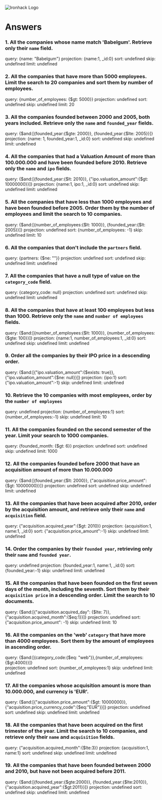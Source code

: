![Ironhack Logo](https://i.imgur.com/1QgrNNw.png)

# Answers

### 1. All the companies whose name match 'Babelgum'. Retrieve only their `name` field.

<!-- Your Code Goes Here -->
query: {name: "Babelgum"}
projection: {name:1, _id:0}
sort: undefined
skip: undefined
limit: undefined

### 2. All the companies that have more than 5000 employees. Limit the search to 20 companies and sort them by **number of employees**.

query: {number_of_employees: {$gt: 5000}}
projection: undefined
sort: undefined
skip: undefined
limit: 20


### 3. All the companies founded between 2000 and 2005, both years included. Retrieve only the `name` and `founded_year` fields.

<!-- Your Code Goes Here -->
query: {$and:[{founded_year:{$gte: 2000}}, {founded_year:{$lte: 2005}}]}
projection: {name: 1, founded_year:1, _id:0}
sort: undefined
skip: undefined
limit: undefined

### 4. All the companies that had a Valuation Amount of more than 100.000.000 and have been founded before 2010. Retrieve only the `name` and `ipo` fields.

<!-- Your Code Goes Here -->
query: {$and:[{founded_year:{$lt: 2010}}, {"ipo.valuation_amount":{$gt: 10000000}}]}
projection: {name:1, ipo:1, _id:0}
sort: undefined
skip: undefined
limit: undefined

### 5. All the companies that have less than 1000 employees and have been founded before 2005. Order them by the number of employees and limit the search to 10 companies.

<!-- Your Code Goes Here -->
query: {$and:[{number_of_employees:{$lt: 1000}}, {founded_year:{$lt: 2005}}]}
projection: undefined
sort: {number_of_employees: -1}
skip: undefined
limit: 10

### 6. All the companies that don't include the `partners` field.

<!-- Your Code Goes Here -->
query: {partners: {$ne: ""}}
projection: undefined
sort: undefined
skip: undefined
limit: undefined

### 7. All the companies that have a null type of value on the `category_code` field.

<!-- Your Code Goes Here -->
query: {category_code: null}
projection: undefined
sort: undefined
skip: undefined
limit: undefined

### 8. All the companies that have at least 100 employees but less than 1000. Retrieve only the `name` and `number of employees` fields.

<!-- Your Code Goes Here -->
query: {$and:[{number_of_employees:{$lt: 1000}}, {number_of_employees:{$gte: 100}}]}
projection: {name:1, number_of_employees:1, _id:0}
sort: undefined
skip: undefined
limit: undefined

### 9. Order all the companies by their IPO price in a descending order.

<!-- Your Code Goes Here -->
query: {$and:[{"ipo.valuation_amount":{$exists: true}},{"ipo.valuation_amount":{$ne: null}}]}
projection: {ipo:1}
sort: {"ipo.valuation_amount":-1}
skip: undefined
limit: undefined

### 10. Retrieve the 10 companies with most employees, order by the `number of employees`

<!-- Your Code Goes Here -->
query: undefined
projection: {number_of_employees:1}
sort: {number_of_employees:-1}
skip: undefined
limit: 10

### 11. All the companies founded on the second semester of the year. Limit your search to 1000 companies.

<!-- Your Code Goes Here -->
query: {founded_month: {$gt: 6}}
projection: undefined
sort: undefined
skip: undefined
limit: 1000

### 12. All the companies founded before 2000 that have an acquisition amount of more than 10.000.000

<!-- Your Code Goes Here -->
query: {$and:[{founded_year:{$lt: 2000}}, {"acquisition.price_amount": {$gt: 10000000}}]}
projection: undefined
sort: undefined
skip: undefined
limit: undefined

### 13. All the companies that have been acquired after 2010, order by the acquisition amount, and retrieve only their `name` and `acquisition` field.

<!-- Your Code Goes Here -->
query: {"acquisition.acquired_year":{$gt: 2010}}
projection: {acquisition:1, name:1, _id:0}
sort: {"acquisition.price_amount":-1}
skip: undefined
limit: undefined

### 14. Order the companies by their `founded year`, retrieving only their `name` and `founded year`.

<!-- Your Code Goes Here -->
query: undefined
projection: {founded_year:1, name:1, _id:0}
sort: {founded_year:-1}
skip: undefined
limit: undefined

### 15. All the companies that have been founded on the first seven days of the month, including the seventh. Sort them by their `acquisition price` in a descending order. Limit the search to 10 documents.

<!-- Your Code Goes Here -->
query: {$and:[{"acquisition.acquired_day": {$lte: 7}},{"acquisition.acquired_month":{$eq:1}}]}
projection: undefined
sort: {"acquisition.price_amount": -1}
skip: undefined
limit: 10

### 16. All the companies on the 'web' `category` that have more than 4000 employees. Sort them by the amount of employees in ascending order.

<!-- Your Code Goes Here -->
query: {$and:[{category_code:{$eq: "web"}},{number_of_employees:{$gt:4000}}]}  
projection: undefined
sort: {number_of_employees:1}
skip: undefined
limit: undefined

### 17. All the companies whose acquisition amount is more than 10.000.000, and currency is 'EUR'.

<!-- Your Code Goes Here -->
query: {$and:[{"acquisition.price_amount":{$gt: 10000000}},{"acquisition.price_currency_code":{$eq:"EUR"}}]}
projection: undefined
sort: undefined
skip: undefined
limit: undefined

### 18. All the companies that have been acquired on the first trimester of the year. Limit the search to 10 companies, and retrieve only their `name` and `acquisition` fields.

<!-- Your Code Goes Here -->
query: {"acquisition.acquired_month":{$lte:3}}
projection: {acquisition:1, name:1}
sort: undefined
skip: undefined
limit: undefined

### 19. All the companies that have been founded between 2000 and 2010, but have not been acquired before 2011.

<!-- Your Code Goes Here -->
query: {$and:[{founded_year:{$gte:2000}}, {founded_year:{$lte:2010}}, {"acquisition.acquired_year":{$gt:2011}}]}
projection: undefined
sort: undefined
skip: undefined
limit: undefined
